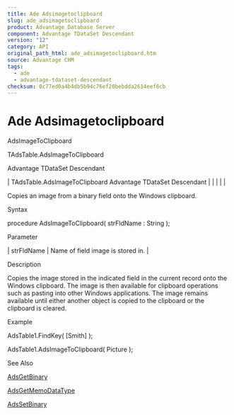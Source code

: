 ```yaml
---
title: Ade Adsimagetoclipboard
slug: ade_adsimagetoclipboard
product: Advantage Database Server
component: Advantage TDataSet Descendant
version: "12"
category: API
original_path_html: ade_adsimagetoclipboard.htm
source: Advantage CHM
tags:
  - ade
  - advantage-tdataset-descendant
checksum: 0c77ed0a4b4db5b94c76ef20bebdda2614eef6cb
---
```


# Ade Adsimagetoclipboard

AdsImageToClipboard

TAdsTable.AdsImageToClipboard

Advantage TDataSet Descendant

| TAdsTable.AdsImageToClipboard  Advantage TDataSet Descendant |  |  |  |  |

Copies an image from a binary field onto the Windows clipboard.

Syntax

procedure AdsImageToClipboard( strFldName : String );

Parameter

| strFldName | Name of field image is stored in. |

Description

Copies the image stored in the indicated field in the current record onto the Windows clipboard. The image is then available for clipboard operations such as pasting into other Windows applications. The image remains available until either another object is copied to the clipboard or the clipboard is cleared.

Example

AdsTable1.FindKey( [Smith] );

AdsTable1.AdsImageToClipboard( Picture );

See Also

[AdsGetBinary](ade_adsgetbinary.md)

[AdsGetMemoDataType](ade_adsgetmemodatatype.md)

[AdsSetBinary](ade_adssetbinary.md)
